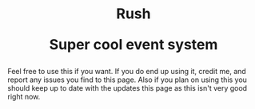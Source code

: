 <h1 align="center"> Rush
    <p>Super cool event system
</h1>

Feel free to use this if you want. If you do end up using it, credit me, and report any issues you find to this page. Also if you plan on using this you should keep up to date with the updates this page as this isn't very good right now.
